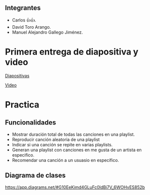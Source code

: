 ## Integrantes

- Carlos 👍👍.
- David Toro Arango.
- Manuel Alejandro Gallego Jiménez.

# Primera entrega de diapositiva y video
[Diapositivas](https://docs.google.com/presentation/d/1Aygv3Yy-H5lZ9TS758QwRc6S68pJznH9/edit?usp=sharing&ouid=105850236916942973495&rtpof=true&sd=true)

[Video](https://drive.google.com/file/d/1Av6rZAL1PsDwyk9Ba84ucZVTbWDAS9Au/view?usp=sharing)
# Practica

## Funcionalidades
- Mostrar duración total de todas las canciones en una playlist.
- Reproducir canción aleatoria de una playlist
- Indicar si una canción se repite en varias playlists.
- Generan una playlist con canciones en me gusta de un artista en especifico.
- Recomendar una canción a un usuasio en específico.

## Diagrama de clases
https://app.diagrams.net/#G10EeKimd4GLuFc0ldBi7V_6WOHvES852b

